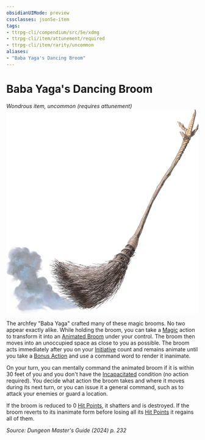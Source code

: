 ```yaml
---
obsidianUIMode: preview
cssclasses: json5e-item
tags:
- ttrpg-cli/compendium/src/5e/xdmg
- ttrpg-cli/item/attunement/required
- ttrpg-cli/item/rarity/uncommon
aliases: 
- "Baba Yaga's Dancing Broom"
---
```

# Baba Yaga's Dancing Broom
*Wondrous item, uncommon (requires attunement)*  
![](3-Mechanics/CLI/items/img/baba-yagas-dancing-broom.webp#right)


The archfey "Baba Yaga" crafted many of these magic brooms. No two appear exactly alike. While holding the broom, you can take a [Magic](3-Mechanics/CLI/rules/actions.md#Magic) action to transform it into an [Animated Broom](3-Mechanics/CLI/bestiary/construct/animated-broom-xmm.md) under your control. The broom then moves into an unoccupied space as close to you as possible. The broom acts immediately after you on your [Initiative](3-Mechanics/CLI/rules/variant-rules/initiative-xphb.md) count and remains animate until you take a [Bonus Action](3-Mechanics/CLI/rules/variant-rules/bonus-action-xphb.md) and use a command word to render it inanimate.

On your turn, you can mentally command the animated broom if it is within 30 feet of you and you don't have the [Incapacitated](3-Mechanics/CLI/rules/conditions.md#Incapacitated) condition (no action required). You decide what action the broom takes and where it moves during its next turn, or you can issue it a general command, such as to attack your enemies or guard a location.

If the broom is reduced to 0 [Hit Points](3-Mechanics/CLI/rules/variant-rules/hit-points-xphb.md), it shatters and is destroyed. If the broom reverts to its inanimate form before losing all its [Hit Points](3-Mechanics/CLI/rules/variant-rules/hit-points-xphb.md) it regains all of them.

*Source: Dungeon Master's Guide (2024) p. 232*